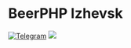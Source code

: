 # BeerPHP Izhevsk

[![Telegram](https://img.shields.io/badge/telegram-join%20chat-blue.svg?style=flat)](https://t.me/beerphp_izhevsk)
![](https://github.com/beerphp/izhevsk/workflows/.github/workflows/workflow.yml/badge.svg)

